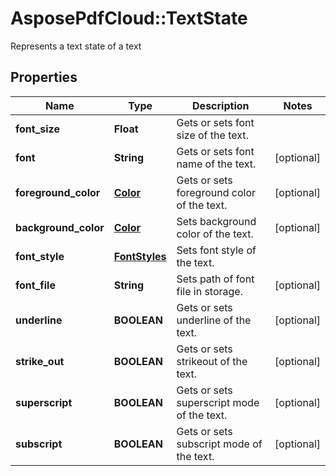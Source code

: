 ﻿# AsposePdfCloud::TextState
Represents a text state of a text

## Properties
Name | Type | Description | Notes
------------ | ------------- | ------------- | -------------
**font_size** | **Float** | Gets or sets font size of the text. | 
**font** | **String** | Gets or sets font name of the text. | [optional] 
**foreground_color** | [**Color**](Color.md) | Gets or sets foreground color of the text. | [optional] 
**background_color** | [**Color**](Color.md) | Sets background color of the text. | [optional] 
**font_style** | [**FontStyles**](FontStyles.md) | Sets font style of the text. | 
**font_file** | **String** | Sets path of font file in storage. | [optional] 
**underline** | **BOOLEAN** | Gets or sets underline of the text. | [optional] 
**strike_out** | **BOOLEAN** | Gets or sets strikeout of the text. | [optional] 
**superscript** | **BOOLEAN** | Gets or sets superscript mode of the text. | [optional] 
**subscript** | **BOOLEAN** | Gets or sets subscript mode of the text. | [optional] 


